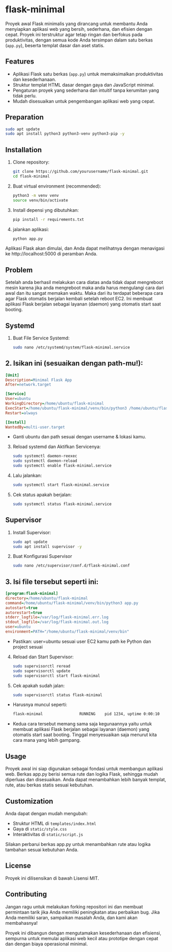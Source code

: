 # flask-minimal

Proyek awal Flask minimalis yang dirancang untuk membantu Anda menyiapkan aplikasi web yang bersih, sederhana, dan efisien dengan cepat. Proyek ini terstruktur agar tetap ringan dan berfokus pada produktivitas, dengan semua kode Anda tersimpan dalam satu berkas (`app.py`), beserta templat dasar dan aset statis.


## Features
- Aplikasi Flask satu berkas (`app.py`) untuk memaksimalkan produktivitas dan kesederhanaan.
- Struktur templat HTML dasar dengan gaya dan JavaScript minimal.
- Pengaturan proyek yang sederhana dan intuitif tanpa kerumitan yang tidak perlu.
- Mudah disesuaikan untuk pengembangan aplikasi web yang cepat.

## Preparation
```bash
sudo apt update
sudo apt install python3 python3-venv python3-pip -y
```

## Installation

1. Clone repository:
   ```bash
   git clone https://github.com/yourusername/flask-minimal.git
   cd flask-minimal
   ```

2. Buat virtual environment (recommended):
   ```bash
   python3 -m venv venv
   source venv/bin/activate
   ```

3. Install depensi yng dibutuhkan:
   ```bash
   pip install -r requirements.txt
   ```

4. jalankan aplikasi:
   ```bash
   python app.py
   ```

Aplikasi Flask akan dimulai, dan Anda dapat melihatnya dengan menavigasi ke http://localhost:5000 di peramban Anda.

## Problem
Setelah anda berhasil melakukan cara diatas anda tidak dapat mengreboot mesin karena jika anda mengreboot maka anda harus mengulangi cara dari awal dan itu sangat memakan waktu. Maka dari itu terdapat beberapa cara agar Flask otomatis berjalan kembali setelah reboot EC2. Ini membuat aplikasi Flask berjalan sebagai layanan (daemon) yang otomatis start saat booting.

## Systemd

1. Buat File Service Systemd:
   ```bash
   sudo nano /etc/systemd/system/flask-minimal.service
   ```

## 2. Isikan ini (sesuaikan dengan path-mu!):

```ini
[Unit]
Description=Minimal Flask App
After=network.target

[Service]
User=ubuntu
WorkingDirectory=/home/ubuntu/flask-minimal
ExecStart=/home/ubuntu/flask-minimal/venv/bin/python3 /home/ubuntu/flask-minimal/app.py
Restart=always

[Install]
WantedBy=multi-user.target
   ```
- Ganti ubuntu dan path sesuai dengan username & lokasi kamu.

3. Reload systemd dan Aktifkan Servicenya:
   ```bash
   sudo systemctl daemon-reexec
   sudo systemctl daemon-reload
   sudo systemctl enable flask-minimal.service
   ```

4. Lalu jalankan:
   ```bash
   sudo systemctl start flask-minimal.service
   ```

5. Cek status apakah berjalan:
   ```bash
   sudo systemctl status flask-minimal.service
   ```  

## Supervisor

1. Install Supervisor:
   ```bash
   sudo apt update
   sudo apt install supervisor -y
   ```

2. Buat Konfigurasi Supervisor
   ```bash
   sudo nano /etc/supervisor/conf.d/flask-minimal.conf
   ```

## 3. Isi file tersebut seperti ini:
```ini
[program:flask-minimal]
directory=/home/ubuntu/flask-minimal
command=/home/ubuntu/flask-minimal/venv/bin/python3 app.py
autostart=true
autorestart=true
stderr_logfile=/var/log/flask-minimal.err.log
stdout_logfile=/var/log/flask-minimal.out.log
user=ubuntu
environment=PATH="/home/ubuntu/flask-minimal/venv/bin"
   ```
- Pastikan:
user=ubuntu sesuai user EC2 kamu
path ke Python dan project sesuai

4. Reload dan Start Supervisor:
   ```bash
   sudo supervisorctl reread
   sudo supervisorctl update
   sudo supervisorctl start flask-minimal
   ```

5. Cek apakah sudah jalan:
   ```bash
   sudo supervisorctl status flask-minimal
   ```  
- Harusnya muncul seperti:
   ```bash
   flask-minimal                RUNNING    pid 1234, uptime 0:00:10
   ``` 
- Kedua cara tersebut memang sama saja kegunaannya yaitu untuk membuat aplikasi Flask berjalan sebagai layanan (daemon) yang otomatis start saat booting. Tinggal menyesuaikan saja menurut kita cara mana yang lebih gampang.

## Usage

Proyek awal ini siap digunakan sebagai fondasi untuk membangun aplikasi web. Berkas app.py berisi semua rute dan logika Flask, sehingga mudah diperluas dan disesuaikan. Anda dapat menambahkan lebih banyak templat, rute, atau berkas statis sesuai kebutuhan.

## Customization
Anda dapat dengan mudah mengubah:

- Struktur HTML di `templates/index.html`
- Gaya di `static/style.css`
- Interaktivitas di `static/script.js`

Silakan perbarui berkas app.py untuk menambahkan rute atau logika tambahan sesuai kebutuhan Anda.

## License
Proyek ini dilisensikan di bawah Lisensi MIT.

## Contributing
Jangan ragu untuk melakukan forking repositori ini dan membuat permintaan tarik jika Anda memiliki peningkatan atau perbaikan bug. Jika Anda memiliki saran, sampaikan masalah Anda, dan kami akan membahasnya!

Proyek ini dibangun dengan mengutamakan kesederhanaan dan efisiensi, sempurna untuk memulai aplikasi web kecil atau prototipe dengan cepat dan dengan biaya operasional minimal.

